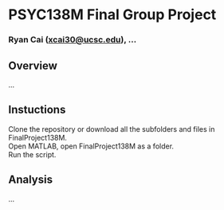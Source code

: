 # PSYC138M Final Group Project
### Ryan Cai (xcai30@ucsc.edu), ...
## Overview
...
## Instuctions
Clone the repository or download all the subfolders and files in FinalProject138M.  
Open MATLAB, open FinalProject138M as a folder.  
Run the script.  
## Analysis
...

